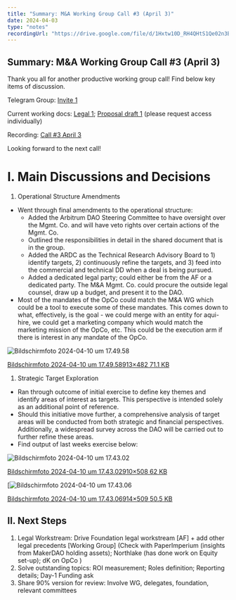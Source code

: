 ```yaml
---
title: "Summary: M&A Working Group Call #3 (April 3)"
date: 2024-04-03
type: "notes"
recordingUrl: "https://drive.google.com/file/d/1Hxtw10D_RH4QHtS1Qe02n3BqrEINaTWd/view?usp=sharing"
---
```


## **Summary: M&A Working Group Call #3 (April 3)**

Thank you all for another productive working group call! Find below key items of discussion.

Telegram Group: [Invite 1](https://t.me/+IjizbmkcAisyZTli)

Current working docs: [Legal 1](https://www.notion.so/82e6cf1ba44549b6acf53cd257694c13?pvs=21); [Proposal draft 1](https://docs.google.com/document/d/1OvgXs1j-DRtpf-I1_dHAEntYVd8pniNFhoQs4iPE6u8/edit) (please request access individually)

Recording: [Call #3 April 3](https://drive.google.com/file/d/1Hxtw10D_RH4QHtS1Qe02n3BqrEINaTWd/view?usp=sharing)

Looking forward to the next call!

# **I. Main Discussions and Decisions**

1. Operational Structure Amendments

- Went through final amendments to the operational structure:
  - Added the Arbitrum DAO Steering Committee to have oversight over the Mgmt. Co. and will have veto rights over certain actions of the Mgmt. Co.
  - Outlined the responsibilities in detail in the shared document that is in the group.
  - Added the ARDC as the Technical Research Advisory Board to 1) identify targets, 2) continuously refine the targets, and 3) feed into the commercial and technical DD when a deal is being pursued.
  - Added a dedicated legal party; could either be from the AF or a dedicated party. The M&A Mgmt. Co. could procure the outside legal counsel, draw up a budget, and present it to the DAO.
- Most of the mandates of the OpCo could match the M&A WG which could be a tool to execute some of these mandates. This comes down to what, effectively, is the goal - we could merge with an entity for aqui-hire, we could get a marketing company which would match the marketing mission of the OpCo, etc. This could be the execution arm if there is interest in any mandate of the OpCo.

![Bildschirmfoto 2024-04-10 um 17.49.58](https://global.discourse-cdn.com/standard17/uploads/arbitrum1/original/2X/3/367ab8ec76f206ec44fbfc7c93afb0b04dbca171.png)

[Bildschirmfoto 2024-04-10 um 17.49.58913×482 71.1 KB](https://global.discourse-cdn.com/standard17/uploads/arbitrum1/original/2X/3/367ab8ec76f206ec44fbfc7c93afb0b04dbca171.png)

1. Strategic Target Exploration

- Ran through outcome of initial exercise to define key themes and identify areas of interest as targets. This perspective is intended solely as an additional point of reference.
- Should this initiative move further, a comprehensive analysis of target areas will be conducted from both strategic and financial perspectives. Additionally, a widespread survey across the DAO will be carried out to further refine these areas.
- Find output of last weeks exercise below:

![Bildschirmfoto 2024-04-10 um 17.43.02](https://global.discourse-cdn.com/standard17/uploads/arbitrum1/original/2X/a/a2a922545bcb30d44a4fbaab5577ccae88ada730.png)

[Bildschirmfoto 2024-04-10 um 17.43.02910×508 62 KB](https://global.discourse-cdn.com/standard17/uploads/arbitrum1/original/2X/a/a2a922545bcb30d44a4fbaab5577ccae88ada730.png)

[![Bildschirmfoto 2024-04-10 um 17.43.06](https://global.discourse-cdn.com/standard17/uploads/arbitrum1/original/2X/4/4f4677272f953b552ce426478434ac5a4ef92b30.png)

[Bildschirmfoto 2024-04-10 um 17.43.06914×509 50.5 KB](https://global.discourse-cdn.com/standard17/uploads/arbitrum1/original/2X/4/4f4677272f953b552ce426478434ac5a4ef92b30.png)

## **II. Next Steps**

1. Legal Workstream: Drive Foundation legal workstream \[AF\] + add other legal precedents \[Working Group\] (Check with PaperImperium (insights from MakerDAO holding assets); Northlake (has done work on Equity set-up); dK on OpCo )
2. Solve outstanding topics: ROI measurement; Roles definition; Reporting details; Day-1 Funding ask
3. Share 90% version for review: Involve WG, delegates, foundation, relevant committees
